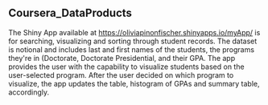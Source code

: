 
## Coursera_DataProducts

The Shiny App available at https://oliviapinonfischer.shinyapps.io/myApp/ is for searching, visualizing and sorting through student records. 
The dataset is notional and includes last and first names of the students, the programs they're in (Doctorate, Doctorate Presidential, and their GPA.
The app provides the user with the capability to visualize students based on the user-selected program. After the user decided on which program to visualize, the app updates the table, histogram of GPAs and summary table, accordingly. 


